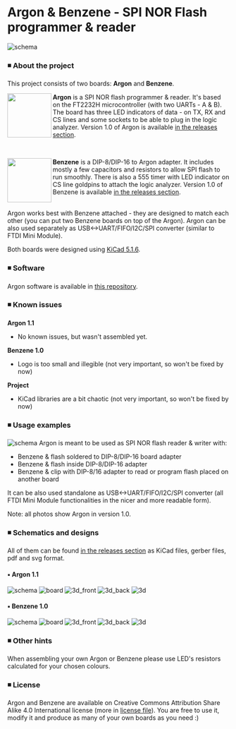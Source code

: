 # Argon & Benzene - SPI NOR Flash programmer & reader

![schema](img/banner2.jpg)

### ◾ About the project

This project consists of two boards: **Argon** and **Benzene**.

<img align="left" width="100" height="100" src="http://alicja.space/argon-logo.png"> **Argon** is a SPI NOR flash programmer & reader. It's based on the FT2232H microcontroller (with two UARTs - A & B). The board has three LED indicators of data - on TX, RX and CS lines and some sockets to be able to plug in the logic analyzer. Version 1.0 of Argon is available [in the releases section](https://github.com/alicjamusial/argon/releases/tag/argon-1.0). 

<br>

<img align="left" width="100" height="100" src="http://alicja.space/benzene2.png"> **Benzene** is a DIP-8/DIP-16 to Argon adapter. It includes mostly a few capacitors and resistors to allow SPI flash to run smoothly. There is also a 555 timer with LED indicator on CS line goldpins to attach the logic analyzer.
Version 1.0 of Benzene is available [in the releases section](https://github.com/alicjamusial/argon/releases/tag/benzene-1.0).

<br>
Argon works best with Benzene attached - they are designed to match each other (you can put two Benzene boards on top of the Argon). Argon can be also used separately as USB<->UART/FIFO/I2C/SPI converter (similar to FTDI Mini Module). 

Both boards were designed using [KiCad 5.1.6](https://kicad.org/).

### ◾ Software
Argon software is available in [this repository](https://github.com/alicjamusial/argon-driver).


### ◾ Known issues
**Argon 1.1**
- No known issues, but wasn't assembled yet.

**Benzene 1.0**
- Logo is too small and illegible (not very important, so won't be fixed by now)

**Project**
- KiCad libraries are a bit chaotic (not very important, so won't be fixed by now)

### ◾ Usage examples
![schema](img/usage.jpg)
Argon is meant to be used as SPI NOR flash reader & writer with:
- Benzene & flash soldered to DIP-8/DIP-16 board adapter
- Benzene & flash inside DIP-8/DIP-16 adapter
- Benzene & clip with DIP-8/16 adapter to read or program flash placed on another board

It can be also used standalone as USB<->UART/FIFO/I2C/SPI converter (all FTDI Mini Module functionalities in the nicer and more readable form).

Note: all photos show Argon in version 1.0.


### ◾ Schematics and designs
All of them can be found [in the releases section](https://github.com/alicjamusial/argon/releases) as KiCad files, gerber files, pdf and svg format.

#### ▪️ Argon 1.1
![schema](releases/argon-1.1/argon.svg)
![board](releases/argon-1.1/argon-brd.svg)
![3d_front](releases/argon-1.1/argon.png)
![3d_back](releases/argon-1.1/argon_back.png)
![3d](releases/argon-1.1/argon_3d.png)

#### ▪️ Benzene 1.0
![schema](releases/benzene-1.0/benzene.svg)
![board](releases/benzene-1.0/benzene-brd.svg)
![3d_front](releases/benzene-1.0/benzene_front.png)
![3d_back](releases/benzene-1.0/benzene_back.png)
![3d](releases/benzene-1.0/benzene_3d.png)

### ◾ Other hints
When assembling your own Argon or Benzene please use LED's resistors calculated for your chosen colours.

### ◾ License
Argon and Benzene are available on Creative Commons Attribution Share Alike 4.0 International license (more in [license file](LICENSE.txt)). You are free to use it, modify it and produce as many of your own boards as you need :)
